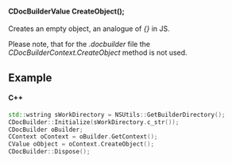 #### CDocBuilderValue CreateObject();

Creates an empty object, an analogue of *{}* in JS.

Please note, that for the *.docbuilder* file the *CDocBuilderContext.CreateObject* method is not used.

## Example

#### C++

```c++
std::wstring sWorkDirectory = NSUtils::GetBuilderDirectory();
CDocBuilder::Initialize(sWorkDirectory.c_str());
CDocBuilder oBuilder;
CContext oContext = oBuilder.GetContext();
CValue oObject = oContext.CreateObject();
CDocBuilder::Dispose();
```
